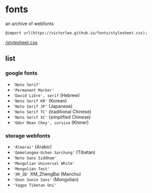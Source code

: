 # fonts

an archive of webfonts

`@import url(https://victorlee.github.io/fonts/stylesheet.css);`

[/stylesheet.css](stylesheet.css)

## list
### google fonts
- `'Noto Serif'`
- `'Permanent Marker'`
- `'David Libre', serif` (Hebrew)
- `'Noto Serif KR'` (Korean)
- `'Noto Serif JP'` (Japanese)
- `'Noto Serif TC'` (traditional Chinese)
- `'Noto Serif SC'` (simplified Chinese)
- `'Odor Mean Chey', cursive` (Khmer)
### storage webfonts
- `'Almarai'` (Arabic)
- `'Qomolangma-Uchen Sarchung'` (Tibetan)
- `'Noto Sans Siddham'`
- `'Mongolian Universal White'`
- `'Mongolian Test'`
- `'XM_ZB'` XM_ZhengBai (Manchu)
- `'Onon Sonin Sans'` (Mongolian)
- `'Yagpo Tibetan Uni'`
